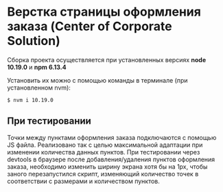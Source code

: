 # Верстка страницы оформления заказа (Center of Corporate Solution)

Сборка проекта осуществляется при установленных версиях **node 10.19.0** и **npm 6.13.4**

Установить их можно с помощью команды в терминале (при установленном nvm):

`$ nvm i 10.19.0`

## При тестировании

Точки между пунктами оформления заказа подключаются с помощью JS файла. Реализовано так с целью максимальной адаптации при изменении количества данных пунктов. При тестировании через devtools в браузере после добавления/удаления пунктов оформления заказа, необходимо изменить ширину экрана хотя бы на 1px, чтобы заного перезапустился скрипт, изменяющий количество точек в соответствии с размерами и количеством пунктов.